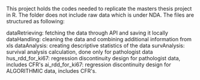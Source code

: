 This project holds the codes needed to replicate the masters thesis project in R. 
The folder does not include raw data which is under NDA.
The files are structured as following:

dataRetrieving: fetching the data through API and saving it locally 
dataHandling: cleaning the data and combining additional information from xls
dataAnalysis: creating descriptive statistics of the data
survAnalysis: survival analysis calculation, done only for pathologist data
hus_rdd_for_ki67: regression discontinuity design for pathologist data, includes CFR's 
ai_rdd_for_ki67: regression discontinuity design for ALGORITHMIC data, includes CFR's.
